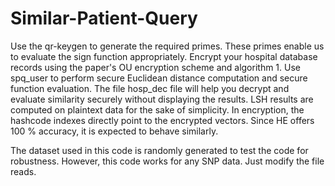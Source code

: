 # Similar-Patient-Query
Use the qr-keygen to generate the required primes. These primes enable us to evaluate the sign function appropriately. Encrypt your hospital database records using the paper's OU encryption scheme and algorithm 1. Use spq_user to perform secure Euclidean distance computation and secure function evaluation. The file hosp_dec file will help you decrypt and evaluate similarity securely without displaying the results.
LSH results are computed on plaintext data for the sake of simplicity. In encryption, the hashcode indexes directly point to the encrypted vectors. Since HE offers 100 % accuracy, it is expected to behave similarly. 

The dataset used in this code is randomly generated to test the code for robustness. However, this code works for any SNP data. Just modify the file reads. 
